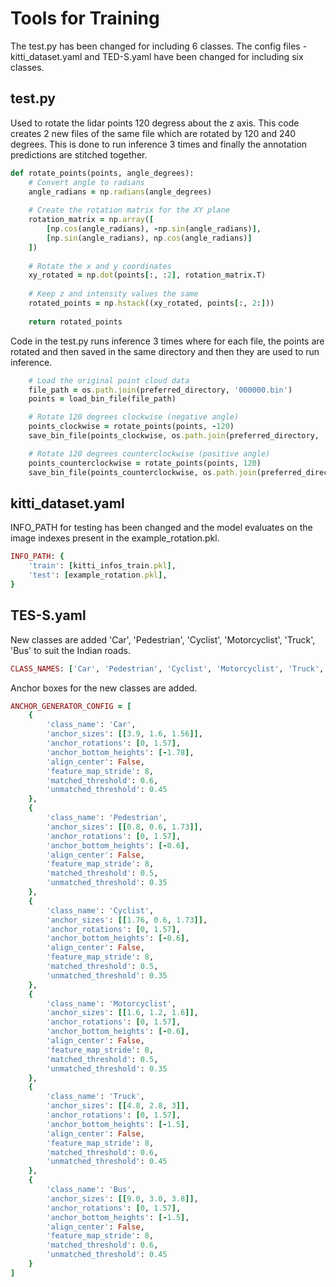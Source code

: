 # Tools for Training

The test.py has been changed for including 6 classes. The config files - kitti_dataset.yaml and TED-S.yaml have been changed for including six classes.

## test.py

Used to rotate the lidar points 120 degress about the z axis. This code creates 2 new files of the same file which are rotated by 120 and 240 degrees. This is done to run inference 3 times and finally the annotation predictions are stitched together.

```ruby
def rotate_points(points, angle_degrees):
    # Convert angle to radians
    angle_radians = np.radians(angle_degrees)
    
    # Create the rotation matrix for the XY plane
    rotation_matrix = np.array([
        [np.cos(angle_radians), -np.sin(angle_radians)],
        [np.sin(angle_radians), np.cos(angle_radians)]
    ])
    
    # Rotate the x and y coordinates
    xy_rotated = np.dot(points[:, :2], rotation_matrix.T)
    
    # Keep z and intensity values the same
    rotated_points = np.hstack((xy_rotated, points[:, 2:]))
    
    return rotated_points
```

Code in the test.py runs inference 3 times where for each file, the points are rotated and then saved in the same directory and then they are used to run inference.
```ruby
    # Load the original point cloud data
    file_path = os.path.join(preferred_directory, '000000.bin')
    points = load_bin_file(file_path)

    # Rotate 120 degrees clockwise (negative angle)
    points_clockwise = rotate_points(points, -120)
    save_bin_file(points_clockwise, os.path.join(preferred_directory, '000001.bin'))

    # Rotate 120 degrees counterclockwise (positive angle)
    points_counterclockwise = rotate_points(points, 120)
    save_bin_file(points_counterclockwise, os.path.join(preferred_directory, '000002.bin'))
```

## kitti_dataset.yaml

INFO_PATH for testing has been changed and the model evaluates on the image indexes present in the example_rotation.pkl.

```ruby
INFO_PATH: {
    'train': [kitti_infos_train.pkl],
    'test': [example_rotation.pkl],
}
```

## TES-S.yaml

New classes are added 'Car', 'Pedestrian', 'Cyclist', 'Motorcyclist', 'Truck', 'Bus' to suit the Indian roads.
```ruby
CLASS_NAMES: ['Car', 'Pedestrian', 'Cyclist', 'Motorcyclist', 'Truck', 'Bus']
```

Anchor boxes for the new classes are added.
```ruby
ANCHOR_GENERATOR_CONFIG = [
    {
        'class_name': 'Car',
        'anchor_sizes': [[3.9, 1.6, 1.56]],
        'anchor_rotations': [0, 1.57],
        'anchor_bottom_heights': [-1.78],
        'align_center': False,
        'feature_map_stride': 8,
        'matched_threshold': 0.6,
        'unmatched_threshold': 0.45
    },
    {
        'class_name': 'Pedestrian',
        'anchor_sizes': [[0.8, 0.6, 1.73]],
        'anchor_rotations': [0, 1.57],
        'anchor_bottom_heights': [-0.6],
        'align_center': False,
        'feature_map_stride': 8,
        'matched_threshold': 0.5,
        'unmatched_threshold': 0.35
    },
    {
        'class_name': 'Cyclist',
        'anchor_sizes': [[1.76, 0.6, 1.73]],
        'anchor_rotations': [0, 1.57],
        'anchor_bottom_heights': [-0.6],
        'align_center': False,
        'feature_map_stride': 8,
        'matched_threshold': 0.5,
        'unmatched_threshold': 0.35
    },
    {
        'class_name': 'Motorcyclist',
        'anchor_sizes': [[1.6, 1.2, 1.6]], 
        'anchor_rotations': [0, 1.57],
        'anchor_bottom_heights': [-0.6], 
        'align_center': False,
        'feature_map_stride': 8,
        'matched_threshold': 0.5,
        'unmatched_threshold': 0.35
    },
    {
        'class_name': 'Truck',
        'anchor_sizes': [[4.8, 2.8, 3]], 
        'anchor_rotations': [0, 1.57],
        'anchor_bottom_heights': [-1.5], 
        'align_center': False,
        'feature_map_stride': 8,
        'matched_threshold': 0.6,
        'unmatched_threshold': 0.45
    },
    {
        'class_name': 'Bus',
        'anchor_sizes': [[9.0, 3.0, 3.8]],
        'anchor_rotations': [0, 1.57],
        'anchor_bottom_heights': [-1.5], 
        'align_center': False,
        'feature_map_stride': 8,
        'matched_threshold': 0.6,
        'unmatched_threshold': 0.45
    }
]

```
